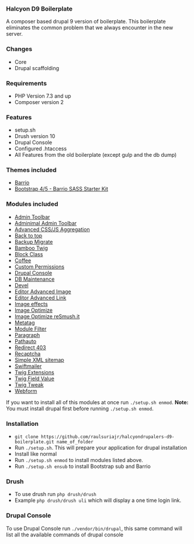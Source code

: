 ### Halcyon D9 Boilerplate
A composer based drupal 9 version of boilerplate. This boilerplate eliminates the common problem that we always encounter in the new server.

### Changes
* Core
* Drupal scaffolding

### Requirements
* PHP Version 7.3 and up
* Composer version 2

### Features
* setup.sh
* Drush version 10
* Drupal Console
* Configured .htaccess
* All Features from the old boilerplate (except gulp and the db dump)

### Themes included
* [Barrio](https://www.drupal.org/project/bootstrap_barrio)
* [Bootstrap 4/5 - Barrio SASS Starter Kit](https://www.drupal.org/project/bootstrap_sass)

### Modules included
* [Admin Toolbar](https://www.drupal.org/project/admin_toolbar)
* [Adminimal Admin Toolbar](https://www.drupal.org/project/adminimal_admin_toolbar)
* [Advanced CSS/JS Aggregation](https://www.drupal.org/project/advagg)
* [Back to top](https://www.drupal.org/project/back_to_top)
* [Backup Migrate](https://www.drupal.org/project/backup_migrate)
* [Bamboo Twig](https://www.drupal.org/project/bamboo_twig)
* [Block Class](https://www.drupal.org/project/block_class)
* [Coffee](https://www.drupal.org/project/coffee)
* [Custom Permissions](https://www.drupal.org/project/config_perms)
* [Drupal Console](https://drupalconsole.com/)
* [DB Maintenance](https://www.drupal.org/project/db_maintenance)
* [Devel](https://www.drupal.org/project/devel)
* [Editor Advanced Image](https://www.drupal.org/project/editor_advanced_image)
* [Editor Advanced Link](drupal/editor_advanced_link)
* [Image effects](https://www.drupal.org/project/image_effects)
* [Image Optimize](https://www.drupal.org/project/imageapi_optimize)
* [Image Optimize reSmush.it](https://www.drupal.org/project/imageapi_optimize_resmushit)
* [Metatag](https://www.drupal.org/project/metatag)
* [Module Filter](https://www.drupal.org/project/module_filter)
* [Paragraph](https://www.drupal.org/project/paragraphs)
* [Pathauto](https://www.drupal.org/project/pathauto)
* [Redirect 403](https://www.drupal.org/project/r4032login)
* [Recaptcha](https://www.drupal.org/project/recaptcha)
* [Simple XML sitemap](https://www.drupal.org/project/simple_sitemap)
* [Swiftmailer](https://www.drupal.org/project/swiftmailer)
* [Twig Extensions](https://www.drupal.org/project/twig_extensions)
* [Twig Field Value](https://www.drupal.org/project/twig_field_value)
* [Twig Tweak](drupal/twig_tweak)
* [Webform](https://www.drupal.org/project/webform)

If you want to install all of this modules at once run `./setup.sh enmod`. **Note:** You must install drupal first before running `./setup.sh enmod`.

### Installation
* `git clone https://github.com/raulsuriajr/halcyondrupalers-d9-boilerplate.git name_of_folder`
* Run `./setup.sh`. This will prepare your application for drupal installation
* Install like normal
* Run `./setup.sh enmod` to install modules listed above.
* Run `./setup.sh ensub` to install Bootstrap sub and Barrio

### Drush
* To use drush run `php drush/drush`
* Example `php drush/drush uli` which will display a one time login link.

### Drupal Console
To use Drupal Console run `./vendor/bin/drupal`, this same command will list all the available commands of drupal console
